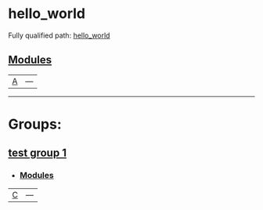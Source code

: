 # hello_world

Fully qualified path: [hello_world](./hello_world.md)


## [Modules](./hello_world-modules.md)

| | |
|:---|:---|
| [A](./hello_world-A.md) | — |


---
 
# Groups: 

## [test group 1](test_group_1.md)

- ### [Modules](./test_group_1-modules.md)

| | |
|:---|:---|
| [C](./hello_world-C.md) | — |
